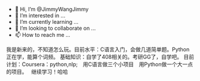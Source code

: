 - 👋 Hi, I’m @JimmyWangJimmy
- 👀 I’m interested in ...
- 🌱 I’m currently learning ...
- 💞️ I’m looking to collaborate on ...
- 📫 How to reach me ...

<!---
JimmyWangJimmy/JimmyWangJimmy is a ✨ special ✨ repository because its `README.md` (this file) appears on your GitHub profile.
You can click the Preview link to take a look at your changes.
--->
我是新来的，不知道怎么玩。目前水平：C语言入门，会做几道简单题。Python正在学，能算个词频。
基础知识：自学了408相关的。考研GG了，自学吧。
目前计划：Coursera：python,nlp;　用C语言做三个小项目　用Python做一个大一点的项目。　
继续学习！哈哈
